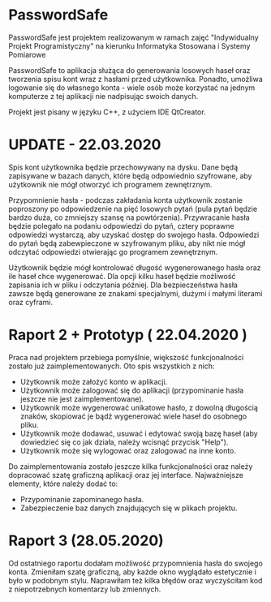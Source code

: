 # PasswordSafe
PasswordSafe jest projektem realizowanym w ramach zajęć "Indywidualny Projekt Programistyczny" na kierunku Informatyka Stosowana i Systemy Pomiarowe

PasswordSafe to aplikacja służąca do generowania losowych haseł oraz tworzenia spisu kont wraz z hasłami przed użytkownika. Ponadto, umożliwa logowanie się do własnego konta - wiele osób może korzystać na jednym komputerze z tej aplikacji nie nadpisując swoich danych. 

Projekt jest pisany w języku C++, z użyciem IDE QtCreator. 

# UPDATE - 22.03.2020

Spis kont użytkownika będzie przechowywany na dysku. Dane będą zapisywane w bazach danych, które będą odpowiednio szyfrowane, aby użytkownik nie mógł otworzyć ich programem zewnętrznym. 

Przypomnienie hasła - podczas zakładania konta użytkownik zostanie poproszony po odpowiedzenie na pięć losowych pytań (pula pytań będzie bardzo duża, co zmniejszy szansę na powtórzenia). Przywracanie hasła będzie polegało na podaniu odpowiedzi do pytań, cztery poprawne odpowiedzi wystarczą, aby uzyskać dostęp do swojego hasła. Odpowiedzi do pytań będą zabewpieczone w szyfrowanym pliku, aby nikt nie mógł odczytać odpowiedzi otwierając go programem zewnętrznym. 

Użytkownik będzie mógł kontrolować długość wygenerowanego hasła oraz ile haseł chce wygenerować. Dla opcji kilku haseł będzie możliwość zapisania ich w pliku i odczytania później. Dla bezpieczeństwa hasła zawsze będą generowane ze znakami specjalnymi, dużymi i małymi literami oraz cyframi. 

# Raport 2 + Prototyp ( 22.04.2020 )

Praca nad projektem przebiega pomyślnie, większość funkcjonalności zostało już zaimplementowanych. Oto spis wszystkich z nich:
* Użytkownik może założyć konto w aplikacji.
* Użytkownik może zalogować się do aplikacji (przypominanie hasła jeszcze nie jest zaimplementowane).
* Użytkownik może wygenerować unikatowe hasło, z dowolną długością znaków, skopiować je bądź wygenerować wiele haseł do osobnego pliku.
* Użytkownik może dodawać, usuwać i edytować swoją bazę haseł (aby dowiedzieć się co jak działa, należy wcisnąć przycisk "Help").
* Użytkownik może się wylogować oraz zalogować na inne konto.

Do zaimplementowania zostało jeszcze kilka funkcjonalności oraz należy dopracować szatę graficzną aplikacji oraz jej interface. Najważniejsze elementy, które należy dodać to:
* Przypominanie zapominanego hasła.
* Zabezpieczenie baz danych znajdujących się w plikach projektu.

# Raport 3 (28.05.2020)

Od ostatniego raportu dodałam możliwość przypomnienia hasła do swojego konta. Zmieniłam szatę graficzną, aby każde okno wyglądało estetycznie i było w podobnym stylu. Naprawiłam też kilka błędów oraz wyczyściłam kod z niepotrzebnych komentarzy lub zmiennych.


